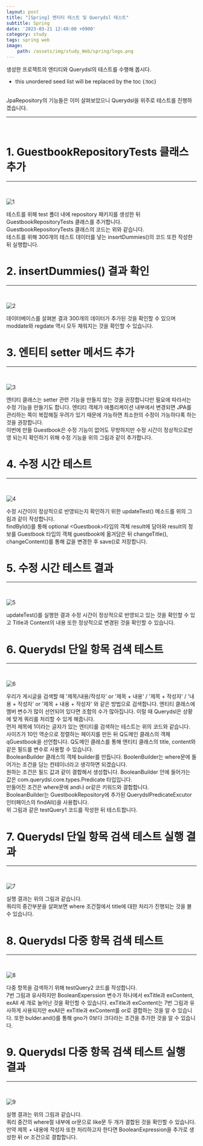 ```yaml
---
layout: post
title: "[Spring] 엔티티 테스트 및 Querydsl 테스트"
subtitle: Spring
date: '2023-03-21 12:40:00 +0900'
category: study
tags: spring web
image:
    path: /assets/img/study_Web/spring/logo.png
---
```


생성한 프로젝트의 엔티티와 Querydsl의 테스트를 수행해 봅시다.

<!--more-->

* this unordered seed list will be replaced by the toc
{:toc}
<br>
JpaRepository의 기능들은 이미 살펴보았으니 Querydsl을 위주로 테스트를 진행하겠습니다.<br>

---
<br>

# 1. GuestbookRepositoryTests 클래스 추가
---
<br>

![1](/assets/img/study_Web/spring/2023-03-21-[Spring]_엔티티_테스트_및_Querydsl_테스트/1.PNG)
<br>

테스트를 위해 test 폴더 내에 repository 패키지를 생성한 뒤 GuestbookRepositoryTests 클래스를 추거합니다.<br>
GuestbookRepositoryTests 클래스의 코드는 위와 같습니다.<br>
테스트를 위해 300개의 테스트 데이터를 넣는 insertDummies()의 코드 또한 작성한 뒤 실행합니다.<br>

# 2. insertDummies() 결과 확인
---
<br>

![2](/assets/img/study_Web/spring/2023-03-21-[Spring]_엔티티_테스트_및_Querydsl_테스트/2.PNG)
<br>

데이터베이스를 살펴본 결과 300개의 데이터가 추가된 것을 확인할 수 있으며 moddate와 regdate 역시 모두 채워지는 것을 확인할 수 있습니다.<br>

# 3. 엔티티 setter 메서드 추가
---
<br>

![3](/assets/img/study_Web/spring/2023-03-21-[Spring]_엔티티_테스트_및_Querydsl_테스트/3.PNG)
<br>

엔티티 클래스는 setter 관련 기능을 만들지 않는 것을 권장합니다만 필요에 따라서는 수정 기능을 만들기도 합니다. 엔티티 객체가 애플리케이션 내부에서 변경되면 JPA를 관리하는 쪽이 복잡해질 우려가 있기 때문에 가능하면 최소한의 수정이 가능하다록 하는 것을 권장합니다.<br>
이번에 만들 Guestbook은 수정 기능이 없어도 무방하지만 수정 시간이 정상적으로반영 되는지 확인하기 위해 수정 기능을 위의 그림과 같이 추가합니다.<br>


# 4. 수정 시간 테스트
---
<br>

![4](/assets/img/study_Web/spring/2023-03-21-[Spring]_엔티티_테스트_및_Querydsl_테스트/4.PNG)
<br>

수정 시간이이 정상적으로 반영되는지 확인하기 위한 updateTest() 메소드를 위의 그림과 같이 작성합니다.<br>
findById()를 통해 optional \<Guestbook\>타입의 객체 result에 담아와 result의 정보를 Guestbook 타입의 객체 guestbook에 옮겨담은 뒤 changeTitle(), changeContent()를 통해 값을 변경한 후 save()로 저장합니다. 

# 5. 수정 시간 테스트 결과
---
<br>

![5](/assets/img/study_Web/spring/2023-03-21-[Spring]_엔티티_테스트_및_Querydsl_테스트/5.PNG)
<br>

updateTest()를 실행한 결과 수정 시간이 정상적으로 반영되고 있는 것을 확인할 수 있고 Title과 Content의 내용 또한 정상적으로 변경된 것을 확인할 수 있습니다.

# 6. Querydsl 단일 항목 검색 테스트
---
<br>

![6](/assets/img/study_Web/spring/2023-03-21-[Spring]_엔티티_테스트_및_Querydsl_테스트/6.PNG)
<br>

우리가 게시글을 검색할 때 '제목/내용/작성자' or '제목 + 내용' / '제목 + 작성자' / '내용 + 작성자' or '제목 + 내용 + 작성자' 와 같은 방법으로 검색합니다. 엔티티 클래스에 멤버 변수가 많이 선언되어 있다면 조합의 수가 많아집니다. 이럴 때 Querydsl은 상황에 맞게 쿼리를 처리할 수 있게 해줍니다.<br>
먼저 제목에 1이라는 글자가 있는 엔티티를 검색하는 테스트는 위의 코드와 같습니다.<br>
사이즈가 10인 역순으로 정렬하는 페이지를 만든 뒤 Q도메인 클래스의 객체 qGuestbook을 선언합니다. Q도메인 클래스를 통해 엔티티 클래스의 title, content와 같은 필드를 변수로 사용할 수 있습니다.<br>
BooleanBuilder 클래스의 객체 builder를 만듭니다. BoolenBuilder는 where문에 들어가는 조건을 담는 컨테이너라고 생각하면 되겠습니다.<br>
원하는 조건은 필드 값과 같이 결합해서 생성합니다. BooleanBuilder 안에 들어가는 값은 com.querydsl.core.types.Predicate 타입입니다.<br>
만들어진 조건은 where문에 and나 or같은 키워드와 결합합니다.<br>
BooleanBuilder는 GuestbookRepository에 추가된 QuerydslPredicateExcutor 인터페이스의 findAll()을 사용합니다.<br>
위 그림과 같은 testQuery1 코드를 작성한 뒤 테스트합니다.<br>



# 7. Querydsl 단일 항목 검색 테스트 실행 결과
---
<br>

![7](/assets/img/study_Web/spring/2023-03-21-[Spring]_엔티티_테스트_및_Querydsl_테스트/7.PNG)
<br>

실행 결과는 위의 그림과 같습니다.<br>
쿼리의 중간부분을 살펴보면 where 조건절에서 title에 대한 처리가 진행되는 것을 볼 수 있습니다.<br>

# 8. Querydsl 다중 항목 검색 테스트
---
<br>

![8](/assets/img/study_Web/spring/2023-03-21-[Spring]_엔티티_테스트_및_Querydsl_테스트/8.PNG)
<br>

다중 항목을 검색하기 위해 testQuery2 코드를 작성합니다.<br>
7번 그림과 유사하지만 BooleanExperssion 변수가 하나에서 exTitle과 exContent, exAll 세 개로 늘어난 것을 확인할 수 있습니다. exTitle과 exContent는 7번 그림과 유사하게 사용되지만 exAll은 exTitle과 exContent를 or로 결합하는 것을 알 수 있습니다. 또한 bulder.and()를 통해 gno가 0보다 크다라는 조건을 추가한 것을 알 수 있습니다.<br>

# 9. Querydsl 다중 항목 검색 테스트 실행 결과
---
<br>

![9](/assets/img/study_Web/spring/2023-03-21-[Spring]_엔티티_테스트_및_Querydsl_테스트/9.PNG)
<br>

실행 결과는 위의 그림과 같습니다.<br>
쿼리 중간의 where절 내부에 or문으로 like문 두 개가 결합된 것을 확인할 수 있습니다.<br>
만약 제목 + 내용에 작성자 또한 처리하고자 한다면 BooleanExpression을 추가로 생성한 뒤 or 조건으로 결합합니다.<br>
